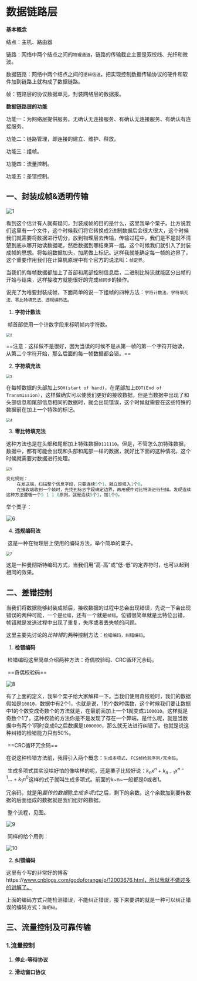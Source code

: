 # 数据链路层

**基本概念**

结点：主机、路由器

链路：网络中两个结点之间的`物理通道`，链路的传输截止主要是双绞线、光纤和微波。

数据链路：网络中两个结点之间的`逻辑信道`，把实现控制数据传输协议的硬件和软件加到链路上就构成了数据链路。

帧：链路层的协议数据单元，封装网络层的数据报。

**数据链路层的功能**

功能一：为网络层提供服务。无确认无连接服务、有确认无连接服务、有确认有连接服务。

功能二：链路管理，即连接的建立、维护、释放。

功能三：组帧。

功能四：流量控制。

功能五：差错控制。

## 一、封装成帧&透明传输

![1](img\1.png)

​		看到这个估计有人就有疑问，封装成帧的目的是什么，这里我举个栗子。比方说我们这里有一个文件，这个时候我们将它转换成2进制数据后会很大很大，这个时候我们就需要将数据进行切分，放到物理层去传输，传输过程中，我们是不是就不清楚到底从哪开始读数据呢，然后数据到哪结束算一组。这个时候我们就引入了封装成帧的思想。将每组数据加头，加尾做上标记。这样我就能确定每一帧的边界了，这个重要作用我们在计算机原理中有个官方的说法叫：`帧定界`。

​		当我们的每帧数据都加上了首部和尾部控制信息后，二进制比特流就能区分出帧的开始与结束，这样接收方就能很好的完成`帧同步`的操作。

​		说完了为啥要封装成帧，下面简单的说一下组帧的四种方法：`字符计数法、字符填充法、零比特填充法、违规编码法`。

1. **字符计数法**

​		帧首部使用一个计数字段来标明帧内字符数。

<img src="img\2.png" alt="2" style="zoom:67%;" />

==注意：这样做不是很好，因为当读的时候不是从第一帧的第一个字符开始读，从第二个字符开始，那么后面的每一帧数据都会错。==

2. **字符填充法**

<img src="img\3.png" alt="3" style="zoom:67%;" />

​		在每帧数据的头部加上`SOH(start of hard)`，在尾部加上`EOT(End of Transmission)`，这样做确实可以使我们更好的接收数据，但是当数据中出现了和头部信息和尾部信息相同的数据时，就会出现错误，这个时候就需要在这些特殊的数据前在加上一个特殊的标记。

<img src="img\4.png" alt="4" style="zoom:67%;" />

3. **零比特填充法**

​		这种方法也是在头部和尾部加上特殊数据`0111110`。但是，不管怎么加特殊数据，数据中，都有可能会出现和头部和尾部一样的数据，就好比下面的这种情况。这个时候就需要对数据进行处理。

<img src="img\5.png" alt="5" style="zoom:67%;" />

```C
变化规则：
	在发送端，扫描整个信息字段，只要连续5个1，就立即填入1个0。
	在接收端收到一个帧时，先找到标志字段确定边界，再用硬件对比特流进行扫描。发现连续5个1时，就把后面的0删除
这种方法遵循一个5 1 1 0原则。就是连续5个1，加1个0。
```

举个栗子：

![6](img\6.png)

4. **违规编码法**

​		这是一种在物理层上使用的编码方法，举个简单的栗子。

<img src="img\7.png" alt="7" style="zoom:67%;" />

​		这是一种曼彻斯特编码方式，当我们用“高-高”或“低-低”的定界符时，也可以起到相同的效果。

## 二、差错控制

​		当我们将数据能够封装成帧后，接收数据的过程中总会出现错误，先说一下会出现错误的两种可能，一个是`位错`，还有一个就是`帧错`。位错很简单就是比特位出错，帧错就是发送过程中出现了重复，失序或者丢失帧的问题。

​		这里主要先讨论的*比特错*的两种控制方法：`检错编码，纠错编码`。

1. **检错编码**

​		检错编码这里简单介绍两种方法：奇偶校验码、CRC循环冗余码。

​		==奇偶校验码==

![8](img\8.png)

有了上面的定义，我举个栗子给大家解释一下。当我们使用奇校验时，我们的数据假如是`10010`，数据中有2个1，也就是说，1的个数时偶数，这个时候我们要让数据中1的个数变成奇数个的方法就是，在最前面加上一个1就变成`1100010`。这样就是奇数个1了。这种校验的方法你是不是发现了存在一个弊端，是什么呢，就是当数据中有两个1同时变成0之后数据是`1000000`，那么就无法进行纠错了。也就是说这种纠错的检错能力只有50%。

​		==CRC循环冗余码==

​		在说这种检错方法前，我得引入两个概念：`生成多项式`、`FCS帧检验序列/冗余码`。

​		生成多项式其实没啥好怕的像啥样的呢，还是栗子比较好说：$k_nx^n+k_{n-1}x^{n-1}...+k_1n^0$这样的式子就叫生成多项式。前面的k~n~一般都是0或者1。

​		冗余码，就是用*要传的数据*除*生成多项式*之后，剩下的余数。这个余数加到要传数据的后面组成的数据就是我们组好的数据。

​		整个流程，见图。

![9](img\9.png)

​		同样的给个用例：

![10](img\10.png)

2. **纠错编码**

这里有个写的非常好的博客https://www.cnblogs.com/godoforange/p/12003676.html，所以我就不做过多的讲解了。

​		上面的编码方式只能检测错误，不能纠正错误，接下来要讲的就是一种可以纠正错误的编码方式：`海明码`。

## 三、流量控制及可靠传输



### 1.流量控制



1. **停止-等待协议**



2. **滑动窗口协议**





